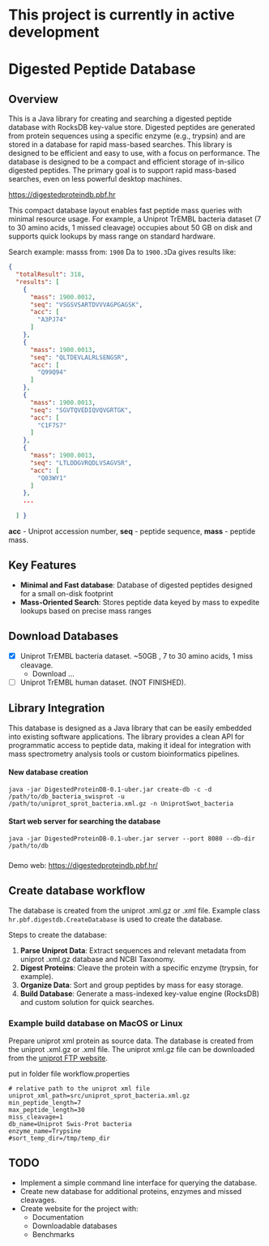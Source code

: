 # **This project is currently in active development**

# Digested Peptide Database

## Overview

This is a Java library for creating and searching a digested peptide database with RocksDB key-value store.
Digested peptides are generated from protein sequences using a specific enzyme (e.g., trypsin) and are stored in a
database for rapid mass-based searches. This library is designed to be efficient and easy to use, with a focus on
performance.
The database is designed to be a compact and efficient storage of in-silico digested peptides. The primary goal is to
support rapid mass-based searches, even on less powerful desktop machines.

https://digestedproteindb.pbf.hr


This compact database layout enables fast peptide mass queries with minimal resource usage. For example, a Uniprot
TrEMBL bacteria dataset (7 to 30 amino acids, 1 missed cleavage) occupies about 50 GB on disk and supports quick lookups
by mass range on standard hardware.

Search example: masss from: `1900` Da to `1900.3`Da gives results like:
```json
{
  "totalResult": 318,
  "results": [
    {
      "mass": 1900.0012,
      "seq": "VSGSVSARTDVVVAGPGAGSK",
      "acc": [
        "A3PJ74"
      ]
    },
    {
      "mass": 1900.0013,
      "seq": "QLTDEVLALRLSENGSR",
      "acc": [
        "Q99Q94"
      ]
    },
    {
      "mass": 1900.0013,
      "seq": "SGVTQVEDIQVQVGRTGK",
      "acc": [
        "C1F7S7"
      ]
    },
    {
      "mass": 1900.0013,
      "seq": "LTLDDGVRQDLVSAGVSR",
      "acc": [
        "Q03WY1"
      ]
    },
    ...
    
  ] }
``` 
**acc** - Uniprot accession number, **seq** - peptide sequence, **mass** - peptide mass.


## Key Features

- **Minimal and Fast database**: Database of digested peptides designed for a small on\-disk footprint
- **Mass\-Oriented Search**: Stores peptide data keyed by mass to expedite lookups based on precise mass ranges

## Download Databases

- [x] Uniprot TrEMBL bacteria dataset. ~50GB , 7 to 30 amino acids, 1 miss cleavage.
    - Download ...
- [ ] Uniprot TrEMBL human dataset. (NOT FINISHED).

## Library Integration
This database is designed as a Java library that can be easily embedded into existing software applications. 
The library provides a clean API for programmatic access to peptide data, making it ideal for integration with mass spectrometry 
analysis tools or custom bioinformatics pipelines.


#### New database creation

`java -jar DigestedProteinDB-0.1-uber.jar create-db -c -d /path/to/db_bacteria_swisprot -u /path/to/uniprot_sprot_bacteria.xml.gz -n UniprotSwot_bacteria`

#### Start web server for searching the database

`java -jar DigestedProteinDB-0.1-uber.jar server --port 8080 --db-dir /path/to/db`


###
Demo web: https://digestedproteindb.pbf.hr/


## Create database workflow

The database is created from the uniprot .xml.gz or .xml file.
Example class `hr.pbf.digestdb.CreateDatabase` is used to create the database.

Steps to create the database:
1. **Parse Uniprot Data**: Extract sequences and relevant metadata from uniprot .xml.gz database and NCBI Taxonomy.
2. **Digest Proteins**: Cleave the protein with a specific enzyme (trypsin, for example).
3. **Organize Data**: Sort and group peptides by mass for easy storage.
4. **Build Database**: Generate a mass\-indexed key\-value engine (RocksDB) and custom solution for quick searches.

### Example build database on MacOS or Linux

Prepare uniprot xml protein as source data. The database is created from the uniprot .xml.gz or .xml file.
The uniprot xml.gz file can be downloaded from
the [uniprot FTP website](https://ftp.uniprot.org/pub/databases/uniprot/current_release/knowledgebase/taxonomic_divisions/).

put in folder file workflow.properties

```properties
# relative path to the uniprot xml file
uniprot_xml_path=src/uniprot_sprot_bacteria.xml.gz
min_peptide_length=7
max_peptide_length=30
miss_cleavage=1
db_name=Uniprot Swis-Prot bacteria
enzyme_name=Trypsine
#sort_temp_dir=/tmp/temp_dir
```


## TODO

- Implement a simple command line interface for querying the database.
- Create new database for additional proteins, enzymes and missed cleavages.
- Create website for the project with:
    - Documentation
    - Downloadable databases
    - Benchmarks


### 
